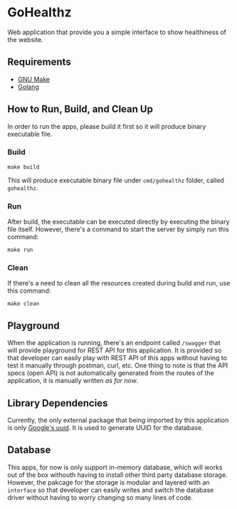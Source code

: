 # GoHealthz

Web application that provide you a simple interface to show healthiness of the
website.

## Requirements

- [GNU Make](https://www.gnu.org/software/make/manual/make.html)
- [Golang](https://golang.org/)

## How to Run, Build, and Clean Up

In order to run the apps, please build it first so it will produce binary
executable file.

### Build

`make build`

This will produce executable binary file under `cmd/gohealthz` folder, called
`gohealthz`.

### Run

After build, the executable can be executed directly by executing the binary
file itself. However, there's a command to start the server by simply run
this command:

`make run`

### Clean

If there's a need to clean all the resources created during build and run,
use this command:

`make clean`

## Playground

When the application is running, there's an endpoint called `/swagger` that
will provide playground for REST API for this application. It is provided so
that developer can easily play with REST API of this apps without having
to test it manually through postman, curl, etc. One thing to note is that
the API specs (open API) is not automatically generated from the routes
of the application, it is manually written _as for now_.

## Library Dependencies

Currently, the only external package that being imported by this application
is only [Google's uuid](github.com/google/uuid). It is used to generate UUID
for the database.

## Database

This apps, for now is only support in-memory database, which will works out
of the box withouth having to install other third party database storage.
However, the pakcage for the storage is modular and layered with an `interface`
so that developer can easily writes and switch the database driver without
having to worry changing so many lines of code.
